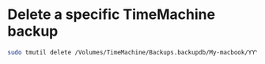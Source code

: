 # Delete a specific TimeMachine backup

```bash
sudo tmutil delete /Volumes/TimeMachine/Backups.backupdb/My-macbook/YYYY-MM-DD-hhmmss
```

